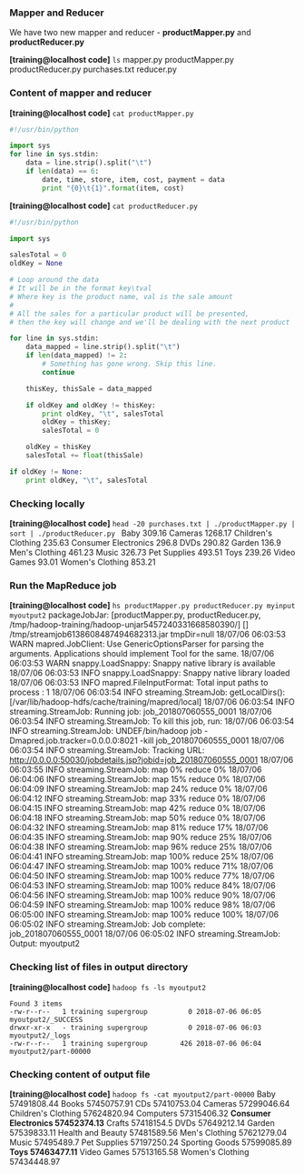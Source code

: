 ### Mapper and Reducer

We have two new mapper and reducer - **productMapper.py** and **productReducer.py**

**[training@localhost code]** `ls`
mapper.py  productMapper.py  productReducer.py  purchases.txt  reducer.py

### Content of mapper and reducer

**[training@localhost code]** `cat productMapper.py `
```python
#!/usr/bin/python

import sys
for line in sys.stdin:
	data = line.strip().split("\t")
	if len(data) == 6:
		date, time, store, item, cost, payment = data
		print "{0}\t{1}".format(item, cost)
```

**[training@localhost code]** `cat productReducer.py `
```python
#!/usr/bin/python

import sys

salesTotal = 0
oldKey = None

# Loop around the data
# It will be in the format key\tval
# Where key is the product name, val is the sale amount
#
# All the sales for a particular product will be presented,
# then the key will change and we'll be dealing with the next product

for line in sys.stdin:
    data_mapped = line.strip().split("\t")
    if len(data_mapped) != 2:
        # Something has gone wrong. Skip this line.
        continue

    thisKey, thisSale = data_mapped

    if oldKey and oldKey != thisKey:
        print oldKey, "\t", salesTotal
        oldKey = thisKey;
        salesTotal = 0

    oldKey = thisKey
    salesTotal += float(thisSale)

if oldKey != None:
    print oldKey, "\t", salesTotal
```

### Checking locally

**[training@localhost code]** `head -20 purchases.txt | ./productMapper.py | sort | ./productReducer.py `
Baby 	309.16
Cameras 	1268.17
Children's Clothing 	235.63
Consumer Electronics 	296.8
DVDs 	290.82
Garden 	136.9
Men's Clothing 	461.23
Music 	326.73
Pet Supplies 	493.51
Toys 	239.26
Video Games 	93.01
Women's Clothing 	853.21

### Run the MapReduce job

**[training@localhost code]** `hs productMapper.py productReducer.py myinput myoutput2`
packageJobJar: [productMapper.py, productReducer.py, /tmp/hadoop-training/hadoop-unjar5457240331668580390/] [] /tmp/streamjob6138608487494682313.jar tmpDir=null
18/07/06 06:03:53 WARN mapred.JobClient: Use GenericOptionsParser for parsing the arguments. Applications should implement Tool for the same.
18/07/06 06:03:53 WARN snappy.LoadSnappy: Snappy native library is available
18/07/06 06:03:53 INFO snappy.LoadSnappy: Snappy native library loaded
18/07/06 06:03:53 INFO mapred.FileInputFormat: Total input paths to process : 1
18/07/06 06:03:54 INFO streaming.StreamJob: getLocalDirs(): [/var/lib/hadoop-hdfs/cache/training/mapred/local]
18/07/06 06:03:54 INFO streaming.StreamJob: Running job: job_201807060555_0001
18/07/06 06:03:54 INFO streaming.StreamJob: To kill this job, run:
18/07/06 06:03:54 INFO streaming.StreamJob: UNDEF/bin/hadoop job  -Dmapred.job.tracker=0.0.0.0:8021 -kill job_201807060555_0001
18/07/06 06:03:54 INFO streaming.StreamJob: Tracking URL: http://0.0.0.0:50030/jobdetails.jsp?jobid=job_201807060555_0001
18/07/06 06:03:55 INFO streaming.StreamJob:  map 0%  reduce 0%
18/07/06 06:04:06 INFO streaming.StreamJob:  map 15%  reduce 0%
18/07/06 06:04:09 INFO streaming.StreamJob:  map 24%  reduce 0%
18/07/06 06:04:12 INFO streaming.StreamJob:  map 33%  reduce 0%
18/07/06 06:04:15 INFO streaming.StreamJob:  map 42%  reduce 0%
18/07/06 06:04:18 INFO streaming.StreamJob:  map 50%  reduce 0%
18/07/06 06:04:32 INFO streaming.StreamJob:  map 81%  reduce 17%
18/07/06 06:04:35 INFO streaming.StreamJob:  map 90%  reduce 25%
18/07/06 06:04:38 INFO streaming.StreamJob:  map 96%  reduce 25%
18/07/06 06:04:41 INFO streaming.StreamJob:  map 100%  reduce 25%
18/07/06 06:04:47 INFO streaming.StreamJob:  map 100%  reduce 71%
18/07/06 06:04:50 INFO streaming.StreamJob:  map 100%  reduce 77%
18/07/06 06:04:53 INFO streaming.StreamJob:  map 100%  reduce 84%
18/07/06 06:04:56 INFO streaming.StreamJob:  map 100%  reduce 90%
18/07/06 06:04:59 INFO streaming.StreamJob:  map 100%  reduce 98%
18/07/06 06:05:00 INFO streaming.StreamJob:  map 100%  reduce 100%
18/07/06 06:05:02 INFO streaming.StreamJob: Job complete: job_201807060555_0001
18/07/06 06:05:02 INFO streaming.StreamJob: Output: myoutput2

### Checking list of files in output directory

**[training@localhost code]** `hadoop fs -ls myoutput2`
```
Found 3 items
-rw-r--r--   1 training supergroup          0 2018-07-06 06:05 myoutput2/_SUCCESS
drwxr-xr-x   - training supergroup          0 2018-07-06 06:03 myoutput2/_logs
-rw-r--r--   1 training supergroup        426 2018-07-06 06:04 myoutput2/part-00000
```

### Checking content of output file

**[training@localhost code]** `hadoop fs -cat myoutput2/part-00000`
Baby 	57491808.44
Books 	57450757.91
CDs 	57410753.04
Cameras 	57299046.64
Children's Clothing 	57624820.94
Computers 	57315406.32
**Consumer Electronics 	57452374.13**
Crafts 	57418154.5
DVDs 	57649212.14
Garden 	57539833.11
Health and Beauty 	57481589.56
Men's Clothing 	57621279.04
Music 	57495489.7
Pet Supplies 	57197250.24
Sporting Goods 	57599085.89
**Toys 	57463477.11**
Video Games 	57513165.58
Women's Clothing 	57434448.97
